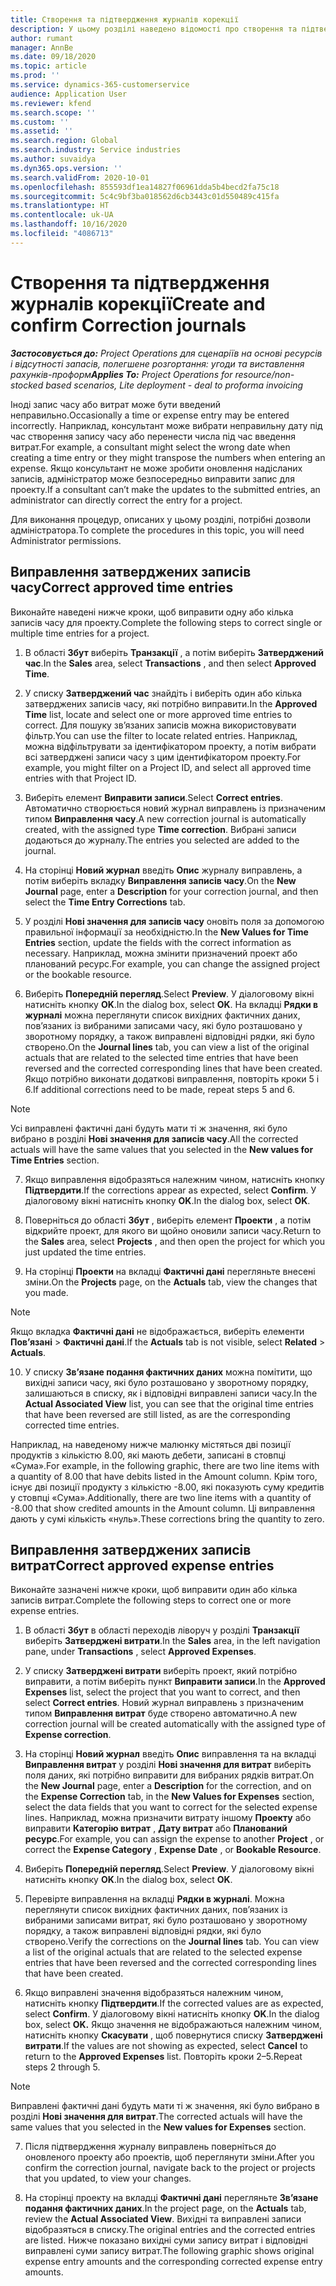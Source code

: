 ```yaml
---
title: Створення та підтвердження журналів корекції
description: У цьому розділі наведено відомості про створення та підтвердження журналів корекції.
author: rumant
manager: AnnBe
ms.date: 09/18/2020
ms.topic: article
ms.prod: ''
ms.service: dynamics-365-customerservice
audience: Application User
ms.reviewer: kfend
ms.search.scope: ''
ms.custom: ''
ms.assetid: ''
ms.search.region: Global
ms.search.industry: Service industries
ms.author: suvaidya
ms.dyn365.ops.version: ''
ms.search.validFrom: 2020-10-01
ms.openlocfilehash: 855593df1ea14827f06961dda5b4becd2fa75c18
ms.sourcegitcommit: 5c4c9bf3ba018562d6cb3443c01d550489c415fa
ms.translationtype: HT
ms.contentlocale: uk-UA
ms.lasthandoff: 10/16/2020
ms.locfileid: "4086713"
---
```

# <a name="create-and-confirm-correction-journals"></a><span data-ttu-id="45814-103">Створення та підтвердження журналів корекції</span><span class="sxs-lookup"><span data-stu-id="45814-103">Create and confirm Correction journals</span></span>

<span data-ttu-id="45814-104">_**Застосовується до:** Project Operations для сценаріїв на основі ресурсів і відсутності запасів, полегшене розгортання: угоди та виставлення рахунків-проформ_</span><span class="sxs-lookup"><span data-stu-id="45814-104">_**Applies To:** Project Operations for resource/non-stocked based scenarios, Lite deployment - deal to proforma invoicing_</span></span>

<span data-ttu-id="45814-105">Іноді запис часу або витрат може бути введений неправильно.</span><span class="sxs-lookup"><span data-stu-id="45814-105">Occasionally a time or expense entry may be entered incorrectly.</span></span> <span data-ttu-id="45814-106">Наприклад, консультант може вибрати неправильну дату під час створення запису часу або перенести числа під час введення витрат.</span><span class="sxs-lookup"><span data-stu-id="45814-106">For example, a consultant might select the wrong date when creating a time entry or they might transpose the numbers when entering an expense.</span></span> <span data-ttu-id="45814-107">Якщо консультант не може зробити оновлення надісланих записів, адміністратор може безпосередньо виправити запис для проекту.</span><span class="sxs-lookup"><span data-stu-id="45814-107">If a consultant can’t make the updates to the submitted entries, an administrator can directly correct the entry for a project.</span></span>

<span data-ttu-id="45814-108">Для виконання процедур, описаних у цьому розділі, потрібні дозволи адміністратора.</span><span class="sxs-lookup"><span data-stu-id="45814-108">To complete the procedures in this topic, you will need Administrator permissions.</span></span>

## <a name="correct-approved-time-entries"></a><span data-ttu-id="45814-109">Виправлення затверджених записів часу</span><span class="sxs-lookup"><span data-stu-id="45814-109">Correct approved time entries</span></span>     

<span data-ttu-id="45814-110">Виконайте наведені нижче кроки, щоб виправити одну або кілька записів часу для проекту.</span><span class="sxs-lookup"><span data-stu-id="45814-110">Complete the following steps to correct single or multiple time entries for a project.</span></span>

1. <span data-ttu-id="45814-111">В області **Збут** виберіть **Транзакції** , а потім виберіть **Затверджений час**.</span><span class="sxs-lookup"><span data-stu-id="45814-111">In the **Sales** area, select **Transactions** , and then select **Approved Time**.</span></span> 

2. <span data-ttu-id="45814-112">У списку **Затверджений час** знайдіть і виберіть один або кілька затверджених записів часу, які потрібно виправити.</span><span class="sxs-lookup"><span data-stu-id="45814-112">In the **Approved Time** list, locate and select one or more approved time entries to correct.</span></span> <span data-ttu-id="45814-113">Для пошуку зв’язаних записів можна використовувати фільтр.</span><span class="sxs-lookup"><span data-stu-id="45814-113">You can use the filter to locate related entries.</span></span> <span data-ttu-id="45814-114">Наприклад, можна відфільтрувати за ідентифікатором проекту, а потім вибрати всі затверджені записи часу з цим ідентифікатором проекту.</span><span class="sxs-lookup"><span data-stu-id="45814-114">For example, you might filter on a Project ID, and select all approved time entries with that Project ID.</span></span>

3. <span data-ttu-id="45814-115">Виберіть елемент **Виправити записи**.</span><span class="sxs-lookup"><span data-stu-id="45814-115">Select **Correct entries**.</span></span> <span data-ttu-id="45814-116">Автоматично створюється новий журнал виправлень із призначеним типом **Виправлення часу**.</span><span class="sxs-lookup"><span data-stu-id="45814-116">A new correction journal is automatically created, with the assigned type **Time correction**.</span></span> <span data-ttu-id="45814-117">Вибрані записи додаються до журналу.</span><span class="sxs-lookup"><span data-stu-id="45814-117">The entries you selected are added to the journal.</span></span> 

4. <span data-ttu-id="45814-118">На сторінці **Новий журнал** введіть **Опис** журналу виправлень, а потім виберіть вкладку **Виправлення записів часу**.</span><span class="sxs-lookup"><span data-stu-id="45814-118">On the **New Journal** page, enter a **Description** for your correction journal, and then select the **Time Entry Corrections** tab.</span></span>  

5. <span data-ttu-id="45814-119">У розділі **Нові значення для записів часу** оновіть поля за допомогою правильної інформації за необхідністю.</span><span class="sxs-lookup"><span data-stu-id="45814-119">In the **New Values for Time Entries** section, update the fields with the correct information as necessary.</span></span> <span data-ttu-id="45814-120">Наприклад, можна змінити призначений проект або планований ресурс.</span><span class="sxs-lookup"><span data-stu-id="45814-120">For example, you can change the assigned project or the bookable resource.</span></span>

6. <span data-ttu-id="45814-121">Виберіть **Попередній перегляд**.</span><span class="sxs-lookup"><span data-stu-id="45814-121">Select **Preview**.</span></span> <span data-ttu-id="45814-122">У діалоговому вікні натисніть кнопку **OK**.</span><span class="sxs-lookup"><span data-stu-id="45814-122">In the dialog box, select **OK**.</span></span> <span data-ttu-id="45814-123">На вкладці **Рядки в журналі** можна переглянути список вихідних фактичних даних, пов’язаних із вибраними записами часу, які було розташовано у зворотному порядку, а також виправлені відповідні рядки, які було створено.</span><span class="sxs-lookup"><span data-stu-id="45814-123">On the **Journal lines** tab, you can view a list of the original actuals that are related to the selected time entries that have been reversed and the corrected corresponding lines that have been created.</span></span> <span data-ttu-id="45814-124">Якщо потрібно виконати додаткові виправлення, повторіть кроки 5 і 6.</span><span class="sxs-lookup"><span data-stu-id="45814-124">If additional corrections need to be made, repeat steps 5 and 6.</span></span> 

> [!NOTE]
> <span data-ttu-id="45814-125">Усі виправлені фактичні дані будуть мати ті ж значення, які було вибрано в розділі **Нові значення для записів часу**.</span><span class="sxs-lookup"><span data-stu-id="45814-125">All the corrected actuals will have the same values that you selected in the **New values for Time Entries** section.</span></span>

7. <span data-ttu-id="45814-126">Якщо виправлення відобразяться належним чином, натисніть кнопку **Підтвердити**.</span><span class="sxs-lookup"><span data-stu-id="45814-126">If the corrections appear as expected, select **Confirm**.</span></span> <span data-ttu-id="45814-127">У діалоговому вікні натисніть кнопку **OK**.</span><span class="sxs-lookup"><span data-stu-id="45814-127">In the dialog box, select **OK**.</span></span>

8. <span data-ttu-id="45814-128">Поверніться до області **Збут** , виберіть елемент **Проекти** , а потім відкрийте проект, для якого ви щойно оновили записи часу.</span><span class="sxs-lookup"><span data-stu-id="45814-128">Return to the **Sales** area, select **Projects** , and then open the project for which you just updated the time entries.</span></span> 

9. <span data-ttu-id="45814-129">На сторінці **Проекти** на вкладці **Фактичні дані** перегляньте внесені зміни.</span><span class="sxs-lookup"><span data-stu-id="45814-129">On the **Projects** page, on the **Actuals** tab, view the changes that you made.</span></span> 

> [!NOTE]
> <span data-ttu-id="45814-130">Якщо вкладка **Фактичні дані** не відображається, виберіть елементи **Пов’язані** > **Фактичні дані**.</span><span class="sxs-lookup"><span data-stu-id="45814-130">If the **Actuals** tab is not visible, select **Related** > **Actuals**.</span></span>  

10. <span data-ttu-id="45814-131">У списку **Зв’язане подання фактичних даних** можна помітити, що вихідні записи часу, які було розташовано у зворотному порядку, залишаються в списку, як і відповідні виправлені записи часу.</span><span class="sxs-lookup"><span data-stu-id="45814-131">In the **Actual Associated View** list, you can see that the original time entries that have been reversed are still listed, as are the corresponding corrected time entries.</span></span> 

<span data-ttu-id="45814-132">Наприклад, на наведеному нижче малюнку містяться дві позиції продуктів з кількістю 8.00, які мають дебети, записані в стовпці «Сума».</span><span class="sxs-lookup"><span data-stu-id="45814-132">For example, in the following graphic, there are two line items with a quantity of 8.00 that have debits listed in the Amount column.</span></span> <span data-ttu-id="45814-133">Крім того, існує дві позиції продукту з кількістю -8.00, які показують суму кредитів у стовпці «Сума».</span><span class="sxs-lookup"><span data-stu-id="45814-133">Additionally, there are two line items with a quantity of -8.00 that show credited amounts in the Amount column.</span></span> <span data-ttu-id="45814-134">Ці виправлення дають у сумі кількість «нуль».</span><span class="sxs-lookup"><span data-stu-id="45814-134">These corrections bring the quantity to zero.</span></span>

 
## <a name="correct-approved-expense-entries"></a><span data-ttu-id="45814-135">Виправлення затверджених записів витрат</span><span class="sxs-lookup"><span data-stu-id="45814-135">Correct approved expense entries</span></span>

<span data-ttu-id="45814-136">Виконайте зазначені нижче кроки, щоб виправити один або кілька записів витрат.</span><span class="sxs-lookup"><span data-stu-id="45814-136">Complete the following steps to correct one or more expense entries.</span></span> 

1. <span data-ttu-id="45814-137">В області **Збут** в області переходів ліворуч у розділі **Транзакції** виберіть **Затверджені витрати**.</span><span class="sxs-lookup"><span data-stu-id="45814-137">In the **Sales** area, in the left navigation pane, under **Transactions** , select **Approved Expenses**.</span></span>

2. <span data-ttu-id="45814-138">У списку **Затверджені витрати** виберіть проект, який потрібно виправити, а потім виберіть пункт **Виправити записи**.</span><span class="sxs-lookup"><span data-stu-id="45814-138">In the **Approved Expenses** list, select the project that you want to correct, and then select **Correct entries**.</span></span> <span data-ttu-id="45814-139">Новий журнал виправлень з призначеним типом **Виправлення витрат** буде створено автоматично.</span><span class="sxs-lookup"><span data-stu-id="45814-139">A new correction journal will be created automatically with the assigned type of **Expense correction**.</span></span> 

3. <span data-ttu-id="45814-140">На сторінці **Новий журнал** введіть **Опис** виправлення та на вкладці **Виправлення витрат** у розділі **Нові значення для витрат** виберіть поля даних, які потрібно виправити для вибраних рядків витрат.</span><span class="sxs-lookup"><span data-stu-id="45814-140">On the **New Journal** page, enter a **Description** for the correction, and on the **Expense Correction** tab, in the **New Values for Expenses** section, select the data fields that you want to correct for the selected expense lines.</span></span> <span data-ttu-id="45814-141">Наприклад, можна призначити витрату іншому **Проекту** або виправити **Категорію витрат** , **Дату витрат** або **Планований ресурс**.</span><span class="sxs-lookup"><span data-stu-id="45814-141">For example, you can assign the expense to another **Project** , or correct the **Expense Category** , **Expense Date** , or **Bookable Resource**.</span></span>

4. <span data-ttu-id="45814-142">Виберіть **Попередній перегляд**.</span><span class="sxs-lookup"><span data-stu-id="45814-142">Select **Preview**.</span></span> <span data-ttu-id="45814-143">У діалоговому вікні натисніть кнопку **OK**.</span><span class="sxs-lookup"><span data-stu-id="45814-143">In the dialog box, select **OK**.</span></span> 

5. <span data-ttu-id="45814-144">Перевірте виправлення на вкладці **Рядки в журналі**. Можна переглянути список вихідних фактичних даних, пов’язаних із вибраними записами витрат, які було розташовано у зворотному порядку, а також виправлені відповідні рядки, які було створено.</span><span class="sxs-lookup"><span data-stu-id="45814-144">Verify the corrections on the **Journal lines** tab. You can view a list of the original actuals that are related to the selected expense entries that have been reversed and the corrected corresponding lines that have been created.</span></span>

6. <span data-ttu-id="45814-145">Якщо виправлені значення відобразяться належним чином, натисніть кнопку **Підтвердити**.</span><span class="sxs-lookup"><span data-stu-id="45814-145">If the corrected values are as expected, select **Confirm**.</span></span> <span data-ttu-id="45814-146">У діалоговому вікні натисніть кнопку **OK**.</span><span class="sxs-lookup"><span data-stu-id="45814-146">In the dialog box, select **OK.**</span></span> <span data-ttu-id="45814-147">Якщо значення не відображаються належним чином, натисніть кнопку **Скасувати** , щоб повернутися списку **Затверджені витрати**.</span><span class="sxs-lookup"><span data-stu-id="45814-147">If the values are not showing as expected, select **Cancel** to return to the **Approved Expenses** list.</span></span> <span data-ttu-id="45814-148">Повторіть кроки 2–5.</span><span class="sxs-lookup"><span data-stu-id="45814-148">Repeat steps 2 through 5.</span></span> 

> [!NOTE]
> <span data-ttu-id="45814-149">Виправлені фактичні дані будуть мати ті ж значення, які було вибрано в розділі **Нові значення для витрат**.</span><span class="sxs-lookup"><span data-stu-id="45814-149">The corrected actuals will have the same values that you selected in the **New values for Expenses** section.</span></span>

7. <span data-ttu-id="45814-150">Після підтвердження журналу виправлень поверніться до оновленого проекту або проектів, щоб переглянути зміни.</span><span class="sxs-lookup"><span data-stu-id="45814-150">After you confirm the correction journal, navigate back to the project or projects that you updated, to view your changes.</span></span>  

8. <span data-ttu-id="45814-151">На сторінці проекту на вкладці **Фактичні дані** перегляньте **Зв’язане подання фактичних даних**.</span><span class="sxs-lookup"><span data-stu-id="45814-151">In the project page, on the **Actuals** tab, review the **Actual Associated View**.</span></span> <span data-ttu-id="45814-152">Вихідні та виправлені записи відобразяться в списку.</span><span class="sxs-lookup"><span data-stu-id="45814-152">The original entries and the corrected entries are listed.</span></span> <span data-ttu-id="45814-153">Нижче показано вихідні суми запису витрат і відповідні виправлені суми запису витрат.</span><span class="sxs-lookup"><span data-stu-id="45814-153">The following graphic shows original expense entry amounts and the corresponding corrected expense entry amounts.</span></span> 


